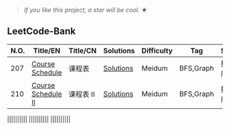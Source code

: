 
> _If you like this project, a star will be cool._ &#9733;

## LeetCode-Bank
|  N.O.  |      Title/EN|    Title/CN   |   Solutions              | Difficulty  | Tag  |Subject
|-----|----------------|---------------|---------------|-------------|-------------|---------------
|207| [Course Schedule](https://leetcode-cn.com/problems/course-schedule/) | 课程表| [Solutions](../master/src/main/java/com/frankcooper/bank/_207.java)|Meidum| BFS,Graph| 拓扑排序 | 
|210| [Course Schedule II](https://leetcode-cn.com/problems/course-schedule-ii/) | 课程表 II| [Solutions](../master/src/main/java/com/frankcooper/bank/_210.java)|Meidum| BFS,Graph| 拓扑排序 | 

||||||||||
||||||||||
||||||||||


